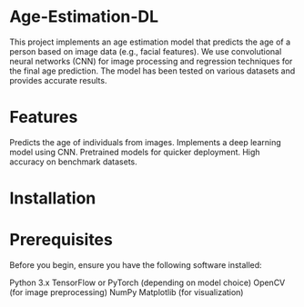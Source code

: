 # Age-Estimation-DL

This project implements an age estimation model that predicts the age of a person based on image data (e.g., facial features). We use convolutional neural networks (CNN) for image processing and regression techniques for the final age prediction. The model has been tested on various datasets and provides accurate results.

# Features
Predicts the age of individuals from images.
Implements a deep learning model using CNN.
Pretrained models for quicker deployment.
High accuracy on benchmark datasets.

# Installation
# Prerequisites
Before you begin, ensure you have the following software installed:

Python 3.x
TensorFlow or PyTorch (depending on model choice)
OpenCV (for image preprocessing)
NumPy
Matplotlib (for visualization)
